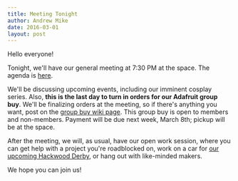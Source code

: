 ```yaml
---
title: Meeting Tonight
author: Andrew Mike
date: 2016-03-01
layout: post
---
```


Hello everyone! 

Tonight, we'll have our general meeting at 7:30 PM at the space. The agenda is [here](https://wiki.hacksburg.org/meetings:2016-03-01_general_meeting). 

We'll be discussing upcoming events, including our imminent cosplay series. Also, **this is the last day to turn in orders for our Adafruit group buy**. We'll be finalizing orders at the meeting, so if there's anything you want, post on the [group buy wiki page](https://wiki.hacksburg.org/adafruit_wish_list). This group buy is open to members and non-members. Payment will be due next week, March 8th; pickup will be at the space.

After the meeting, we will, as usual, have our open work session, where you can get help with a project you're roadblocked on, work on a car for [our upcoming Hackwood Derby](http://hacksburg.org/2016/02/02/1431-hackwood-derby.html), or hang out with like-minded makers.

We hope you can join us!
